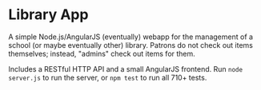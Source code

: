 # Library App

A simple Node.js/AngularJS (eventually) webapp for the management of a school
(or maybe eventually other) library. Patrons do not check out items themselves;
instead, "admins" check out items for them.

Includes a RESTful HTTP API and a small AngularJS frontend. Run `node server.js`
to run the server, or `npm test` to run all 710+ tests.
